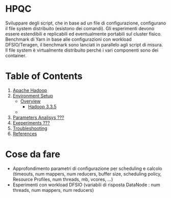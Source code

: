 # HPQC
Sviluppare degli script, che in base ad un file di configurazione, configurano il file system distribuito (esistono dei comandi). Gli esperimenti devono essere estendibili e replicabili ed eventualmente portabili sul cluster fisico.
Benchmark di Yarn in base alle configurazioni con workload DFSIO/Teragen, il benchmark sono lanciati in parallelo agli script di misura.
Il file system è virtualmente distribuito perché i vari componenti sono dei container.


# Table of Contents
1. [Apache Hadoop](Hadoop.md)
1. [Environment Setup](Setup.md)
    * [Overview](Setup.md#Overview)
        *  [Hadoop 3.3.5](Setup.md#hadoop-3.3.5)
    * 
1. [Parameters Analisys ???](Parameters.md)
1. [Exeperiments ???](Experiments.md)
1. [Troubleshooting](Troubleshooting.md)
1. [References](References.md)

# Cose da fare
* Approfondimento parametri di configurazione per scheduling e calcolo (timeouts, num mappers, num reducers, buffer size, scheduling policy, Resource Profiles, num threads, mb, vcores, ...)
* Esperimenti con workload DFSIO (variabili di risposta DataNode : num threads, num mappers, num reducers)









